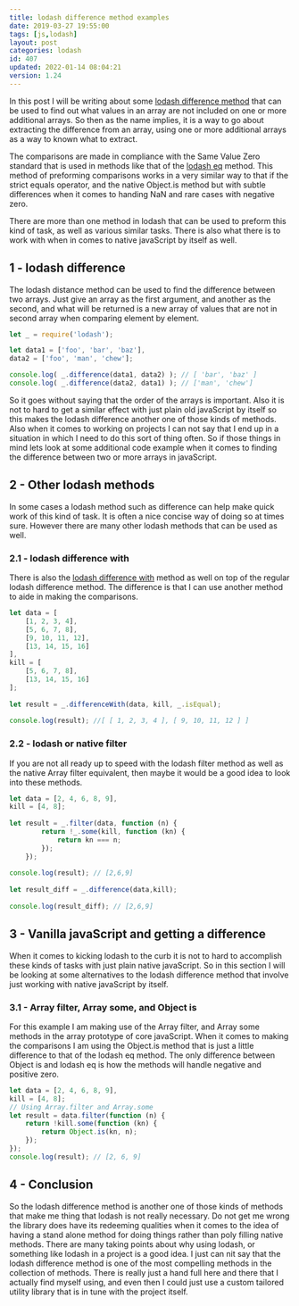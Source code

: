 ```yaml
---
title: lodash difference method examples
date: 2019-03-27 19:55:00
tags: [js,lodash]
layout: post
categories: lodash
id: 407
updated: 2022-01-14 08:04:21
version: 1.24
---
```


In this post I will be writing about some [lodash difference method](https://lodash.com/docs/4.17.11#difference) that can be used to find out what values in an array are not included on one or more additional arrays. So then as the name implies, it is a way to go about extracting the difference from an array, using one or more additional arrays as a way to known what to extract.

The comparisons are made in compliance with the Same Value Zero standard that is used in methods like that of the [lodash eq](/2019/12/04/lodash_eq/) method. This method of preforming comparisons works in a very similar way to that if the strict equals operator, and the native Object.is method but with subtle differences when it comes to handing NaN and rare cases with negative zero.

There are more than one method in lodash that can be used to preform this kind of task, as well as various similar tasks. There is also what there is to work with when in comes to native javaScript by itself as well.

<!-- more -->

## 1 - lodash difference

The lodash distance method can be used to find the difference between two arrays. Just give an array as the first argument, and another as the second, and what will be returned is a new array of values that are not in second array when comparing element by element.

```js
let _ = require('lodash');

let data1 = ['foo', 'bar', 'baz'],
data2 = ['foo', 'man', 'chew'];

console.log( _.difference(data1, data2) ); // [ 'bar', 'baz' ]
console.log( _.difference(data2, data1) ); // ['man', 'chew']
```

So it goes without saying that the order of the arrays is important. Also it is not to hard to get a similar effect with just plain old javaScript by itself so this makes the lodash difference another one of those kinds of methods. Also when it comes to working on projects I can not say that I end up in a situation in which I need to do this sort of thing often. So if those things in mind lets look at some additional code example when it comes to finding the difference between two or more arrays in javaScript.

## 2 - Other lodash methods

In some cases a lodash method such as difference can help make quick work of this kind of task. It is often a nice concise way of doing so at times sure. However there are many other lodash methods that can be used as well.

### 2.1 - lodash difference with

There is also the [lodash difference with](https://lodash.com/docs/4.17.11#differenceWith) method as well on top  of the regular lodash difference method. The difference is that I can use another method to aide in making the comparisons.

```js
let data = [
    [1, 2, 3, 4],
    [5, 6, 7, 8],
    [9, 10, 11, 12],
    [13, 14, 15, 16]
],
kill = [
    [5, 6, 7, 8],
    [13, 14, 15, 16]
];
 
let result = _.differenceWith(data, kill, _.isEqual);
 
console.log(result); //[ [ 1, 2, 3, 4 ], [ 9, 10, 11, 12 ] ]
```

### 2.2 - lodash or native filter

If you are not all ready up to speed with the lodash filter method as well as the native Array filter equivalent, then maybe it would be a good idea to look into these methods.

```js
let data = [2, 4, 6, 8, 9],
kill = [4, 8];
 
let result = _.filter(data, function (n) {
        return !_.some(kill, function (kn) {
            return kn === n;
        });
    });
 
console.log(result); // [2,6,9]
 
let result_diff = _.difference(data,kill);
 
console.log(result_diff); // [2,6,9]
```

## 3 - Vanilla javaScript and getting a difference

When it comes to kicking lodash to the curb it is not to hard to accomplish these kinds of tasks with just plain native javaScript. So in this section I will be looking at some alternatives to the lodash difference method that involve just working with native javaScript by itself.

### 3.1 - Array filter, Array some, and Object is

For this example I am making use of the Array filter, and Array some methods in the array prototype of core javaScript. When it comes to making the comparisons I am using the Object.is method that is just a little difference to that of the lodash eq method. The only difference between Object is and lodash eq is how the methods will handle negative and positive zero.

```js
let data = [2, 4, 6, 8, 9],
kill = [4, 8];
// Using Array.filter and Array.some
let result = data.filter(function (n) {
    return !kill.some(function (kn) {
        return Object.is(kn, n);
    });
});
console.log(result); // [2, 6, 9]
```

## 4 - Conclusion

So the lodash difference method is another one of those kinds of methods that make me thing that lodash is not really necessary. Do not get me wrong the library does have its redeeming qualities when it comes to the idea of having a stand alone method for doing things rather than poly filling native methods. There are many taking points about why using lodash, or something like lodash in a project is a good idea. I just can nit say that the lodash difference method is one of the most compelling methods in the collection of methods. There is really just a hand full here and there that I actually find myself using, and even then I could just use a custom tailored utility library that is in tune with the project itself.